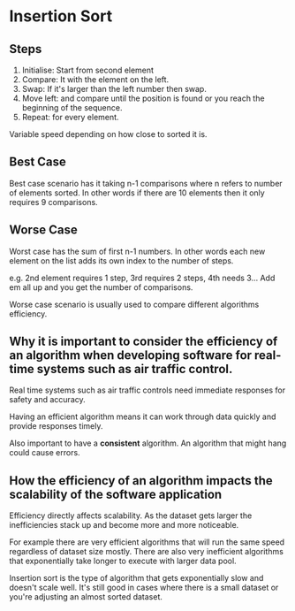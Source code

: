 # Insertion Sort

## Steps

1. Initialise: Start from second element
2. Compare: It with the element on the left.
3. Swap: If it's larger than the left number then swap.
4. Move left: and compare until the position is found or you reach the beginning of the sequence.
5. Repeat: for every element.

Variable speed depending on how close to sorted it is.

## Best Case

Best case scenario has it taking n-1 comparisons where n refers to number of elements sorted. In other words if there are 10 elements then it only requires 9 comparisons.

## Worse Case


Worst case has the sum of first n-1 numbers. In other words each new element on the list adds its own index to the number of steps.

e.g. 2nd element requires 1 step, 3rd requires 2 steps, 4th needs 3... Add em all up and you get the number of comparisons.

Worse case scenario is usually used to compare different algorithms efficiency.

## Why it is important to consider the efficiency of an algorithm when developing software for real-time systems such as air traffic control.

Real time systems such as air traffic controls need immediate responses for safety and accuracy.

Having an efficient algorithm means it can work through data quickly and provide responses timely.

Also important to have a **consistent** algorithm. An algorithm that might hang could cause errors.

## How the efficiency of an algorithm impacts the scalability of the software application

Efficiency directly affects scalability. As the dataset gets larger the inefficiencies stack up and become more and more noticeable.

For example there are very efficient algorithms that will run the same speed regardless of dataset size mostly. There are also very inefficient algorithms that exponentially take longer to execute with larger data pool.

Insertion sort is the type of algorithm that gets exponentially slow and doesn't scale well. It's still good in cases where there is a small dataset or you're adjusting an almost sorted dataset.